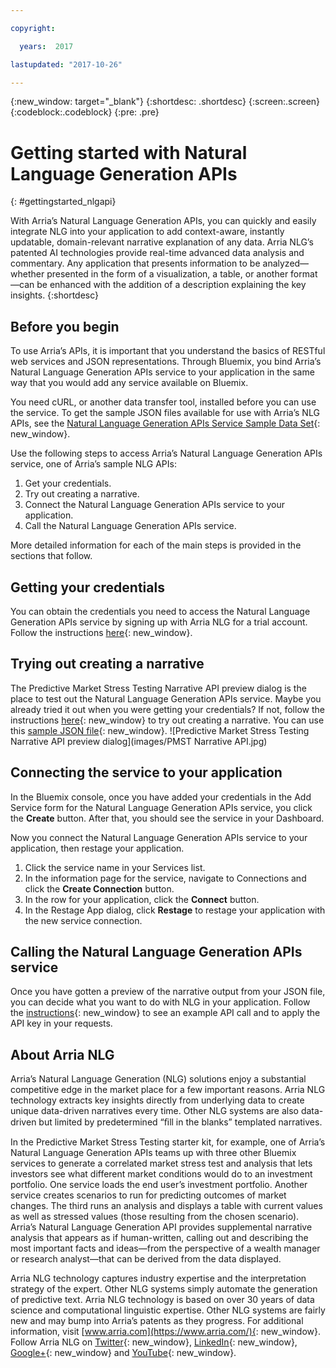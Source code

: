 ```yaml
---

copyright:

  years:  2017

lastupdated: "2017-10-26"

---
```


{:new_window: target="_blank"}
{:shortdesc: .shortdesc}
{:screen:.screen}
{:codeblock:.codeblock}
{:pre: .pre}


<!-- The name of this file must remain index.md. -->

# Getting started with Natural Language Generation APIs
{: #gettingstarted_nlgapi}

With Arria’s Natural Language Generation APIs, you can quickly and easily integrate NLG into your application to add context-aware, instantly updatable, domain-relevant narrative explanation of any data. Arria NLG’s patented AI technologies provide real-time advanced data analysis and commentary. Any application that presents information to be analyzed—whether presented in the form of a visualization, a table, or another format—can be enhanced with the addition of a description explaining the key insights.
{:shortdesc}

## Before you begin

To use Arria’s APIs, it is important that you understand the basics of RESTful web services and JSON representations.
Through Bluemix, you bind Arria’s Natural Language Generation APIs service to your application in the same way that you would add any service available on Bluemix. 

You need cURL, or another data transfer tool, installed before you can use the service. To get the sample JSON files available for use with Arria’s NLG APIs, see the [Natural Language Generation APIs Service Sample Data Set](https://nlgapi.arria.com/assets/data/samples/predictive_market_stress_testing.json){: new_window}.

Use the following steps to access Arria’s Natural Language Generation APIs service, one of Arria’s sample NLG APIs:
1.	Get your credentials.
2.	Try out creating a narrative.
3.	Connect the Natural Language Generation APIs service to your application.
4.	Call the Natural Language Generation APIs service.

More detailed information for each of the main steps is provided in the sections that follow.

## Getting your credentials

You can obtain the credentials you need to access the Natural Language Generation APIs service by signing up with Arria NLG for a trial account. Follow the instructions [here](https://nlgapi.arria.com/documentation/credentials.html){: new_window}.


## Trying out creating a narrative

The Predictive Market Stress Testing Narrative API preview dialog is the place to test out the Natural Language Generation APIs service. Maybe you already tried it out when you were getting your credentials? If not, follow the instructions [here](https://nlgapi.arria.com/documentation/predictive_market_stress_testing_doc.html){: new_window} to try out creating a narrative. You can use this [sample JSON file](https://nlgapi.arria.com/assets/data/samples/predictive_market_stress_testing.json){: new_window}.
![Predictive Market Stress Testing Narrative API preview dialog](images/PMST Narrative API.jpg)

## Connecting the service to your application

In the Bluemix console, once you have added your credentials in the Add Service form for the Natural Language Generation APIs service, you click the **Create** button. After that, you should see the service in your Dashboard.

Now you connect the Natural Language Generation APIs service to your application, then restage your application.
1.	Click the service name in your Services list.
2.	In the information page for the service, navigate to Connections and click the **Create Connection** button.
3.	In the row for your application, click the **Connect** button.
4.	In the Restage App dialog, click **Restage** to restage your application with the new service connection. 


## Calling the Natural Language Generation APIs service

Once you have gotten a preview of the narrative output from your JSON file, you can decide what you want to do with NLG in your application. Follow the [instructions](https://nlgapi.arria.com/documentation/predictive_market_stress_testing_doc.html){: new_window} to see an example API call and to apply the API key in your requests.


## About Arria NLG

Arria’s Natural Language Generation (NLG) solutions enjoy a substantial competitive edge in the market place for a few important reasons. Arria NLG technology extracts key insights directly from underlying data to create unique data-driven narratives every time. Other NLG systems are also data-driven but limited by predetermined “ﬁll in the blanks” templated narratives. 

In the Predictive Market Stress Testing starter kit, for example, one of Arria’s Natural Language Generation APIs teams up with three other Bluemix services to generate a correlated market stress test and analysis that lets investors see what different market conditions would do to an investment portfolio. One service loads the end user’s investment portfolio. Another service creates scenarios to run for predicting outcomes of market changes. The third runs an analysis and displays a table with current values as well as stressed values (those resulting from the chosen scenario). Arria’s Natural Language Generation API provides supplemental narrative analysis that appears as if human-written, calling out and describing the most important facts and ideas—from the perspective of a wealth manager or research analyst—that can be derived from the data displayed.

Arria NLG technology captures industry expertise and the interpretation strategy of the expert. Other NLG systems simply automate the generation of predictive text. 
Arria NLG technology is based on over 30 years of data science and computational linguistic expertise. Other NLG systems are fairly new and may bump into Arria’s patents as they progress.
For additional information, visit [www.arria.com](https://www.arria.com/){: new_window}. Follow Arria NLG on [Twitter](https://twitter.com/ArriaNLG){: new_window}, [LinkedIn](https://www.linkedin.com/company/arria-nlg/){: new_window}, [Google+](https://plus.google.com/101196721072588368920){: new_window} and [YouTube](https://www.youtube.com/user/ARRIAnlg){: new_window}.
